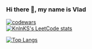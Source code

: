### Hi there 👋, my name is Vlad


[![codewars](https://www.codewars.com/users/saliyy/badges/large)](https://www.codewars.com/users/saliyy)  
[![KnlnKS's LeetCode stats](https://leetcode-stats-six.vercel.app/api?username=saliyy)](https://github.com/KnlnKS/leetcode-stats)



[![Top Langs](https://github-readme-stats.vercel.app/api/top-langs/?username=saliyy)](https://github.com/anuraghazra/github-readme-stats)
